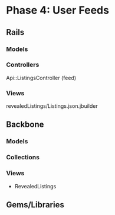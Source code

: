 # Phase 4: User Feeds

## Rails
### Models

### Controllers
Api::ListingsController (feed)

### Views
revealedListings/Listings.json.jbuilder

## Backbone
### Models

### Collections

### Views
* RevealedListings

## Gems/Libraries
